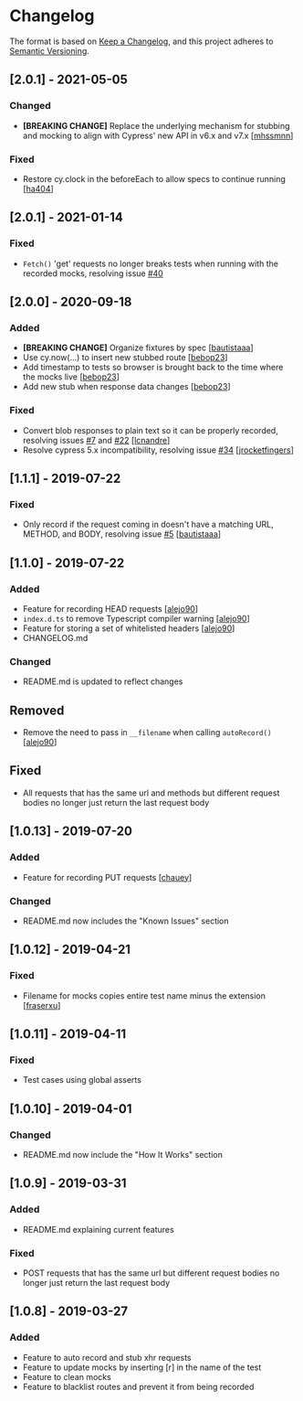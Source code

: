 # Changelog
The format is based on [Keep a Changelog](https://keepachangelog.com/en/1.0.0/),
and this project adheres to [Semantic Versioning](https://semver.org/spec/v2.0.0.html).

## [2.0.1] - 2021-05-05
### Changed
- __[BREAKING CHANGE]__ Replace the underlying mechanism for stubbing and mocking to align with Cypress' new API in v6.x and v7.x  [[mhssmnn](https://github.com/mhssmnn)]
### Fixed
- Restore cy.clock in the beforeEach to allow specs to continue running [[ha404](https://github.com/ha404)]

## [2.0.1] - 2021-01-14
### Fixed
- `Fetch()` 'get' requests no longer breaks tests when running with the recorded mocks, resolving issue [#40](https://github.com/Nanciee/cypress-autorecord/issues/40)

## [2.0.0] - 2020-09-18

### Added
- __[BREAKING CHANGE]__ Organize fixtures by spec [[bautistaaa](https://github.com/bautistaaa)]
- Use cy.now(...) to insert new stubbed route [[bebop23](https://github.com/bebop23)]
- Add timestamp to tests so browser is brought back to the time where the mocks live [[bebop23](https://github.com/bebop23)]
- Add new stub when response data changes [[bebop23](https://github.com/bebop23)]
### Fixed
- Convert blob responses to plain text so it can be properly recorded, resolving issues [#7](https://github.com/Nanciee/cypress-autorecord/issues/7) and [#22](https://github.com/Nanciee/cypress-autorecord/issues/22) [[lcnandre](https://github.com/lcnandre)]
- Resolve cypress 5.x incompatibility, resolving issue [#34](https://github.com/Nanciee/cypress-autorecord/issues/34) [[jrocketfingers](https://github.com/jrocketfingers)]

## [1.1.1] - 2019-07-22
### Fixed
- Only record if the request coming in doesn't have a matching URL, METHOD, and BODY, resolving issue [#5](https://github.com/Nanciee/cypress-autorecord/issues/5) [[bautistaaa](https://github.com/bautistaaa)]

## [1.1.0] - 2019-07-22
### Added
- Feature for recording HEAD requests [[alejo90](https://github.com/alejo90)]
- `index.d.ts` to remove Typescript compiler warning [[alejo90](https://github.com/alejo90)]
- Feature for storing a set of whitelisted headers [[alejo90](https://github.com/alejo90)]
- CHANGELOG.md
### Changed
- README.md is updated to reflect changes
## Removed
- Remove the need to pass in `__filename` when calling `autoRecord()` [[alejo90](https://github.com/alejo90)]
## Fixed
- All requests that has the same url and methods but different request bodies no longer just return the last request body

## [1.0.13] - 2019-07-20
### Added
- Feature for recording PUT requests [[chauey](https://github.com/chauey)]
### Changed
- README.md now includes the "Known Issues" section

## [1.0.12] - 2019-04-21
### Fixed
- Filename for mocks copies entire test name minus the extension [[fraserxu](https://github.com/fraserxu)]

## [1.0.11] - 2019-04-11
### Fixed
- Test cases using global asserts

## [1.0.10] - 2019-04-01
### Changed
- README.md now include the "How It Works" section

## [1.0.9] - 2019-03-31
### Added
- README.md explaining current features
### Fixed
- POST requests that has the same url but different request bodies no longer just return the last request body 

## [1.0.8] - 2019-03-27
### Added
- Feature to auto record and stub xhr requests
- Feature to update mocks by inserting [r] in the name of the test
- Feature to clean mocks
- Feature to blacklist routes and prevent it from being recorded


